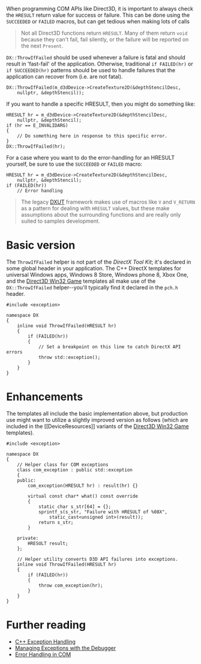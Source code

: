 When programming COM APIs like Direct3D, it is important to always check the ``HRESULT`` return value for success or failure. This can be done using the ``SUCCEEDED`` or ``FAILED`` macros, but can get tedious when making lots of calls

> Not all Direct3D functions return ``HRESULT``. Many of them return ``void`` because they can't fail, fail silently, or the failure will be reported on the next ``Present``.

``DX::ThrowIfFailed`` should be used whenever a failure is fatal and should result in 'fast-fail' of the application. Otherwise, traditional ``if FAILED(hr)`` or ``if SUCCEEDED(hr)`` patterns should be used to handle failures that the application can recover from (i.e. are not fatal).

    DX::ThrowIfFailed(m_d3dDevice->CreateTexture2D(&depthStencilDesc,
        nullptr, &depthStencil));

If you want to handle a specific HRESULT, then you might do something like:

    HRESULT hr = m_d3dDevice->CreateTexture2D(&depthStencilDesc,
        nullptr, &depthStencil);
    if (hr == E_INVALIDARG)
    {
        // Do something here in response to this specific error.
    }
    DX::ThrowIfFailed(hr);

For a case where you want to do the error-handling for an HRESULT yourself, be sure to use the ``SUCCEEDED`` or ``FAILED`` macro:

    HRESULT hr = m_d3dDevice->CreateTexture2D(&depthStencilDesc,
        nullptr, &depthStencil);
    if (FAILED(hr))
        // Error handling

> The legacy [DXUT](https://github.com/Microsoft/DXUT) framework makes use of macros like ``V`` and ``V_RETURN`` as a pattern for dealing with ``HRESULT`` values, but these make assumptions about the surrounding functions and are really only suited to samples development.

# Basic version

The ``ThrowIfFailed`` helper is not part of the _DirectX Tool Kit_; it's declared in some global header in your application. The C++ DirectX templates for universal Windows apps, Windows 8 Store, Windows phone 8, Xbox One, and the [Direct3D Win32 Game](http://blogs.msdn.com/b/chuckw/archive/2015/01/06/direct3d-win32-game-visual-studio-template.aspx) templates all make use of the ``DX::ThrowIfFailed`` helper--you'll typically find it declared in the ``pch.h`` header.

    #include <exception>

    namespace DX
    {
        inline void ThrowIfFailed(HRESULT hr)
        {
            if (FAILED(hr))
            {
                // Set a breakpoint on this line to catch DirectX API errors
                throw std::exception();
            }
        }
    }

# Enhancements

The templates all include the basic implementation above, but production use might want to utilize a slightly improved version as follows (which are included in the [[DeviceResources]] variants of the [Direct3D Win32 Game](http://blogs.msdn.com/b/chuckw/archive/2015/12/17/direct3d-game-visual-studio-templates-redux.aspx) templates).

    #include <exception>

    namespace DX
    {
        // Helper class for COM exceptions
        class com_exception : public std::exception
        {
        public:
            com_exception(HRESULT hr) : result(hr) {}

            virtual const char* what() const override
            {
                static char s_str[64] = {};
                sprintf_s(s_str, "Failure with HRESULT of %08X",
                    static_cast<unsigned int>(result));
                return s_str;
            }

        private:
            HRESULT result;
        };

        // Helper utility converts D3D API failures into exceptions.
        inline void ThrowIfFailed(HRESULT hr)
        {
            if (FAILED(hr))
            {
                throw com_exception(hr);
            }
        }
    }

# Further reading

* [C++ Exception Handling](http://msdn.microsoft.com/en-us/library/4t3saedz.aspx)
* [Managing Exceptions with the Debugger](https://msdn.microsoft.com/en-us/library/x85tt0dd.aspx)
* [Error Handling in COM](https://msdn.microsoft.com/en-us/library/windows/desktop/ff485842.aspx)
